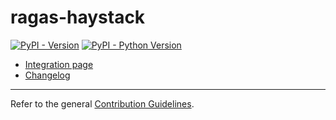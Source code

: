 # ragas-haystack

[![PyPI - Version](https://img.shields.io/pypi/v/ragas-haystack.svg)](https://pypi.org/project/ragas-haystack)
[![PyPI - Python Version](https://img.shields.io/pypi/pyversions/ragas-haystack.svg)](https://pypi.org/project/ragas-haystack)

- [Integration page](https://haystack.deepset.ai/integrations/ragas)
- [Changelog](https://github.com/deepset-ai/haystack-core-integrations/blob/main/integrations/ragas/CHANGELOG.md)

---

Refer to the general [Contribution Guidelines](https://github.com/deepset-ai/haystack-core-integrations/blob/main/CONTRIBUTING.md).